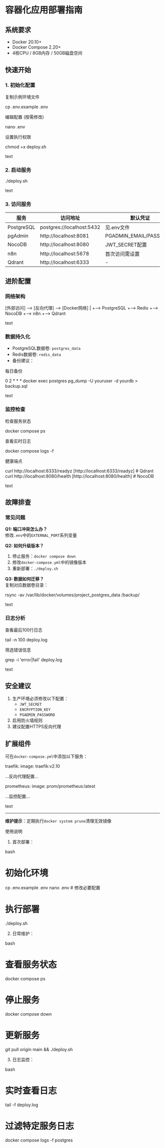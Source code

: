 # 容器化应用部署指南

## 系统要求
- Docker 20.10+
- Docker Compose 2.20+
- 4核CPU / 8GB内存 / 50GB磁盘空间

## 快速开始

### 1. 初始化配置



复制示例环境文件

cp .env.example .env


编辑配置 (按需修改)

nano .env


设置执行权限

chmod +x deploy.sh

text

### 2. 启动服务


./deploy.sh

text

### 3. 访问服务
| 服务       | 访问地址                  | 默认凭证           |
|------------|--------------------------|--------------------|
| PostgreSQL | postgres://localhost:5432 | 见.env文件         |
| pgAdmin    | http://localhost:8081     | PGADMIN_EMAIL/PASSWORD |
| NocoDB     | http://localhost:8080     | JWT_SECRET配置     |
| n8n        | http://localhost:5678     | 首次访问需设置     |
| Qdrant     | http://localhost:6333     | -                  |

## 进阶配置

### 网络架构


[外部访问] --> [反向代理] --> [Docker网络]
|
+--> PostgreSQL
+--> Redis
+--> NocoDB
+--> n8n
+--> Qdrant

text

### 数据持久化
- PostgreSQL数据卷: `postgres_data`
- Redis数据卷: `redis_data`
- 备份建议：



每日备份

0 2 * * * docker exec postgres pg_dump -U youruser -d yourdb > backup.sql

text

### 监控检查



检查服务状态

docker compose ps


查看实时日志

docker compose logs -f


健康端点

curl http://localhost:6333/readyz [http://localhost:6333/readyz] # Qdrant
curl http://localhost:8080/health [http://localhost:8080/health] # NocoDB

text

## 故障排查

### 常见问题
**Q1: 端口冲突怎么办？**  
修改`.env`中的`EXTERNAL_PORT`系列变量

**Q2: 如何升级版本？**  
1. 停止服务：`docker compose down`  
2. 修改`docker-compose.yml`中的镜像版本  
3. 重新部署：`./deploy.sh`

**Q3: 数据如何迁移？**  
复制对应数据卷目录：


rsync -av /var/lib/docker/volumes/project_postgres_data /backup/

text

### 日志分析



查看最后100行日志

tail -n 100 deploy.log


筛选错误信息

grep -i 'error|fail' deploy.log

text

## 安全建议
1. 生产环境必须修改以下配置：
   - `JWT_SECRET`
   - `ENCRYPTION_KEY`
   - `PGADMIN_PASSWORD`
2. 启用防火墙规则
3. 建议配置HTTPS反向代理

## 扩展组件
可在`docker-compose.yml`中添加以下服务：


traefik:
image: traefik:v2.10


...反向代理配置...

prometheus:
image: prom/prometheus:latest


...监控配置...

text

---
**维护提示**：定期执行`docker system prune`清理无效镜像



使用说明

 1. 首次部署：

bash
# 初始化环境
cp .env.example .env
nano .env  # 修改必要配置

# 执行部署
./deploy.sh


 2. 日常维护：

bash
# 查看服务状态
docker compose ps

# 停止服务
docker compose down

# 更新服务
git pull origin main && ./deploy.sh


 3. 日志监控：

bash
# 实时查看日志
tail -f deploy.log

# 过滤特定服务日志
docker compose logs -f postgres